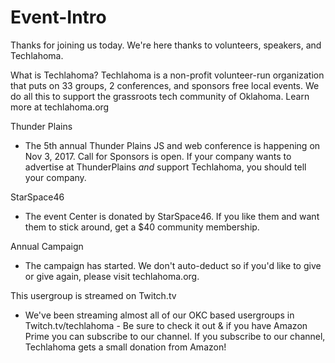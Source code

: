 # Event-Intro
Thanks for joining us today. We're here thanks to volunteers, speakers, and Techlahoma. 

What is Techlahoma?
Techlahoma is a non-profit volunteer-run organization that puts on 33 groups, 2 conferences, and sponsors free local events. We do all this to support the grassroots tech community of Oklahoma. Learn more at techlahoma.org

Thunder Plains
* The 5th annual Thunder Plains JS and web conference is happening on Nov 3, 2017. Call for Sponsors is open. If your company wants to advertise at ThunderPlains *and* support Techlahoma, you should tell your company. 

StarSpace46 
* The event Center is donated by StarSpace46. If you like them and want them to stick around, get a $40 community membership.

Annual Campaign
* The campaign has started. We don't auto-deduct so if you'd like to give or give again, please visit techlahoma.org. 

This usergroup is streamed on Twitch.tv
* We've been streaming almost all of our OKC based usergroups in Twitch.tv/techlahoma - Be sure to check it out & if you have Amazon Prime you can subscribe to our channel. If you subscribe to our channel, Techlahoma gets a small donation from Amazon!
